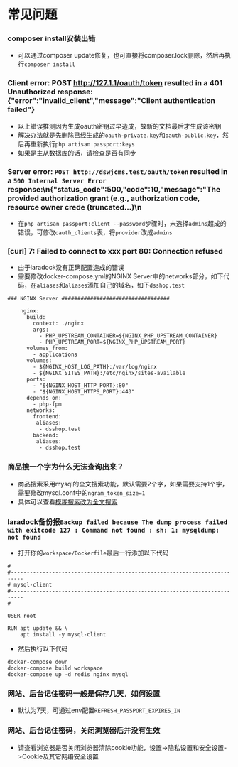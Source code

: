 # 常见问题
### composer install安装出错
- 可以通过composer update修复，也可直接将composer.lock删除，然后再执行`composer install`
### Client error: POST http://127.1.1/oauth/token resulted in a 401 Unauthorized response: {"error":"invalid_client","message":"Client authentication failed"}
- 以上错误推测因为生成oauth密钥过早造成，故新的文档最后才生成该密钥
- 解决办法就是先删除已经生成的`oauth-private.key`和`oauth-public.key`，然后再重新执行`php artisan passport:keys`
- 如果是主从数据库的话，请检查是否有同步
### Server error: `POST http://dswjcms.test/oauth/token` resulted in a `500 Internal Server Error` response:\n{\"status_code\":500,\"code\":10,\"message\":\"The provided authorization grant (e.g., authorization code, resource owner crede (truncated...)\n
- 在`php artisan passport:client --password`步骤时，未选择`admins`超成的错误，可修改`oauth_clients`表，将`provider`改成`admins`
### [curl] 7: Failed to connect to xxx port 80: Connection refused
- 由于laradock没有正确配置造成的错误
- 需要修改docker-compose.yml的NGINX Server中的networks部分，如下代码，在`aliases`和`aliases`添加自己的域名，如下`dsshop.test`
``` shell
### NGINX Server ##################################

    nginx:
      build:
        context: ./nginx
        args:
          - PHP_UPSTREAM_CONTAINER=${NGINX_PHP_UPSTREAM_CONTAINER}
          - PHP_UPSTREAM_PORT=${NGINX_PHP_UPSTREAM_PORT}
      volumes_from:
        - applications
      volumes:
        - ${NGINX_HOST_LOG_PATH}:/var/log/nginx
        - ${NGINX_SITES_PATH}:/etc/nginx/sites-available
      ports:
        - "${NGINX_HOST_HTTP_PORT}:80"
        - "${NGINX_HOST_HTTPS_PORT}:443"
      depends_on:
        - php-fpm
      networks:
        frontend:
         aliases:
          - dsshop.test
        backend:
         aliases:
          - dsshop.test
```
### 商品搜一个字为什么无法查询出来？
- 商品搜索采用mysql的全文搜索功能，默认需要2个字，如果需要支持1个字，需要修改mysql.conf中的`ngram_token_size=1`
- 具体可以查看[模糊搜索改为全文搜索](https://github.com/dspurl/dsshop/pull/74 "模糊搜索改为全文搜索") 

### laradock备份报`Backup failed because The dump process failed with exitcode 127 : Command not found : sh: 1: mysqldump: not found`
- 打开你的`workspace/Dockerfile`最后一行添加以下代码
```shell
#
#--------------------------------------------------------------------------
# mysql-client
#--------------------------------------------------------------------------
#

USER root

RUN apt update && \
    apt install -y mysql-client
```
- 然后执行以下代码
```shell
docker-compose down
docker-compose build workspace
docker-compose up -d redis nginx mysql
```
### 网站、后台记住密码一般是保存几天，如何设置
- 默认为7天，可通过env配置`REFRESH_PASSPORT_EXPIRES_IN`

### 网站、后台记住密码，关闭浏览器后并没有生效
- 请查看浏览器是否关闭浏览器清除cookie功能，设置->隐私设置和安全设置->Cookie及其它网络安全设置